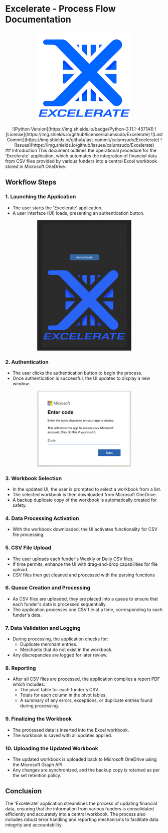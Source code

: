 # Excelerate - Process Flow Documentation

<div align="center">
  <img src="assets/GitHub_Logo.png" alt="Project Logo" width="300" />
</div>

<div align="center">
  <!-- Example Badges -->
  ![Python Version](https://img.shields.io/badge/Python-3.11.1-4571A1)
  ![License](https://img.shields.io/github/license/calumsudo/Excelerate)
  ![Last Commit](https://img.shields.io/github/last-commit/calumsudo/Excelerate)
  ![Issues](https://img.shields.io/github/issues/calumsudo/Excelerate)
</div>
## Introduction
This document outlines the operational procedure for the 'Excelerate' application, which automates the integration of financial data from CSV files provided by various funders into a central Excel workbook stored in Microsoft OneDrive.

## Workflow Steps

### 1. Launching the Application
- The user starts the 'Excelerate' application.
- A user interface (UI) loads, presenting an authentication button.
<div align="center">
  <img src="assets/Excelerate_Authentication.png" alt="Project Logo" width="300" />
</div>

### 2. Authentication
- The user clicks the authentication button to begin the process.
- Once authentication is successful, the UI updates to display a new window.
<div align="center">
  <img src="assets/Microsoft_Authentication.png" alt="Project Logo" width="300" />
</div>

### 3. Workbook Selection
- In the updated UI, the user is prompted to select a workbook from a list.
- The selected workbook is then downloaded from Microsoft OneDrive.
- A backup duplicate copy of the workbook is automatically created for safety.

### 4. Data Processing Activation
- With the workbook downloaded, the UI activates functionality for CSV file processing.

### 5. CSV File Upload
- The user uploads each funder's Weekly or Daily CSV files.
- If time permits, enhance the UI with drag-and-drop capabilities for file upload.
- CSV files then get cleaned and processed with the parsing functions

### 6. Queue Creation and Processing
- As CSV files are uploaded, they are placed into a queue to ensure that each funder's data is processed sequentially.
- The application processes one CSV file at a time, corresponding to each funder's data.

### 7. Data Validation and Logging
- During processing, the application checks for:
  - Duplicate merchant entries.
  - Merchants that do not exist in the workbook.
- Any discrepancies are logged for later review.

### 8. Reporting
- After all CSV files are processed, the application compiles a report PDF which includes:
  - The pivot table for each funder's CSV.
  - Totals for each column in the pivot tables.
  - A summary of any errors, exceptions, or duplicate entries found during processing.

### 9. Finalizing the Workbook
- The processed data is inserted into the Excel workbook.
- The workbook is saved with all updates applied.

### 10. Uploading the Updated Workbook
- The updated workbook is uploaded back to Microsoft OneDrive using the Microsoft Graph API.
- Any changes are synchronized, and the backup copy is retained as per the set retention policy.

## Conclusion
The 'Excelerate' application streamlines the process of updating financial data, ensuring that the information from various funders is consolidated efficiently and accurately into a central workbook. The process also includes robust error handling and reporting mechanisms to facilitate data integrity and accountability.


